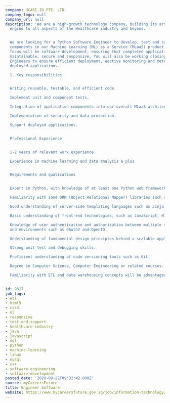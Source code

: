 ```yaml
---
company: UCARE.IO PTE. LTD.
company_logo: null
company_url: null
description: 'We are a high-growth technology company, building its articial intelligence
  engine to all aspects of the Healthcare industry and beyond.


  We are looking for a Python Software Engineer to develop, test and support application
  components in our Machine Learning (ML) as a Service (MLaaS) product. Your primary
  focus will be software development, ensuring that completed applications are modular,
  maintainable, secure and responsive. You will also be working closing with our DevOps
  Engineers to ensure efficient deployment, eective monitoring and metering of the
  deployed applications.

  1. Key responsibilities


  Writing reusable, testable, and efficient code.

  Implement unit and component tests.

  Integration of application components into our overall MLaaS architectural framework.

  Implementation of security and data protection.

  Support deployed applications.


  Professional Experience


  1-2 years of relevant work experience

  Experience in machine learning and data analysis a plus


  Requirements and qualications


  Expert in Python, with knowledge of at least one Python web framework such as Flask.

  Familiarity with some ORM (Object Relational Mapper) libraries such as SQLAlchemy.

  Good understanding of server-side templating languages such as Jinja 2.

  Basic understanding of front-end technologies, such as JavaScript, HTML5, and CSS3

  Knowledge of user authentication and authorization between multiple systems, servers,
  and environments such as OAuth2 and OpenID.

  Understanding of fundamental design principles behind a scalable application.

  Strong unit test and debugging skills.

  Proficient understanding of code versioning tools such as Git.

  Degree in Computer Science, Computer Engineering or related courses.

  Familiarity with ETL and data warehousing concepts will be advantageous

  '
id: 9317
job_tags:
- etl
- html5
- css3
- ml
- responsive
- test-and-support
- healthcare-industry
- java
- javascript
- sql
- python
- machine-learning
- linux
- mysql
- c++
- software-engineering
- software-development
posted_date: '2020-09-22T09:32:42.000Z'
source: myCareersFuture
title: Engineer Software
website: https://www.mycareersfuture.gov.sg/job/information-technology/engineer-software-ucareio-f2bfb654a37eb3ff001c6880b2a0971c
---
```

